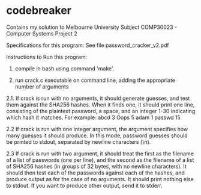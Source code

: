 # codebreaker
Contains my solution to Melbourne University Subject COMP30023 - Computer Systems Project 2

Specifications for this program:
See file password_cracker_v2.pdf

Instructions to Run this program:

1. compile in bash using command 'make'.

2. run crack.c executable on command line, adding the appropriate number of arguments

2.1. If crack is run with no arguments, it should generate guesses, and test them against the SHA256 hashes. When it finds
      one, it should print one line, consisting of the plaintext password, a space, and an integer 1-30 indicating which hash 
      it matches. 
      For example:
      abcd 3 Oops 5 adam 1 passwd 15
      
2.2 If crack is run with one integer argument, the argument specifies how many guesses it should produce. In this mode,
      password guesses should be printed to stdout, separated by newline characters (\n).

2.3 If crack is run with two argument, it should treat the first as the filename of a list of passwords (one per line), and 
      the second as the filename of a list of SHA256 hashes (in groups of 32 bytes, with no newline characters). It should           then test each of the passwords against each of the hashes, and produce output as for the case of no arguments. It 
      should print nothing else to stdout. If you want to produce other output, send it to stderr.

